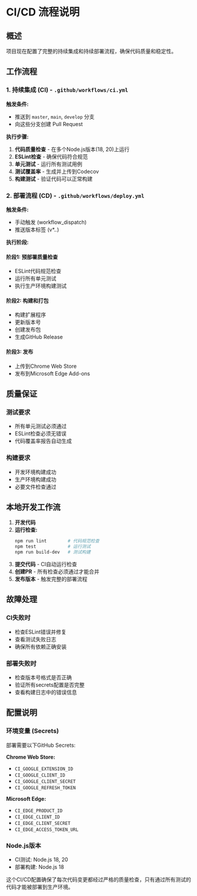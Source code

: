 # CI/CD 流程说明

## 概述

项目现在配置了完整的持续集成和持续部署流程，确保代码质量和稳定性。

## 工作流程

### 1. 持续集成 (CI) - `.github/workflows/ci.yml`

**触发条件:**
- 推送到 `master`, `main`, `develop` 分支
- 向这些分支创建 Pull Request

**执行步骤:**
1. **代码质量检查** - 在多个Node.js版本(18, 20)上运行
2. **ESLint检查** - 确保代码符合规范
3. **单元测试** - 运行所有测试用例
4. **测试覆盖率** - 生成并上传到Codecov
5. **构建测试** - 验证代码可以正常构建

### 2. 部署流程 (CD) - `.github/workflows/deploy.yml`

**触发条件:**
- 手动触发 (workflow_dispatch)
- 推送版本标签 (v*.*.*)

**执行阶段:**

#### 阶段1: 预部署质量检查
- ESLint代码规范检查
- 运行所有单元测试
- 执行生产环境构建测试

#### 阶段2: 构建和打包
- 构建扩展程序
- 更新版本号
- 创建发布包
- 生成GitHub Release

#### 阶段3: 发布
- 上传到Chrome Web Store
- 发布到Microsoft Edge Add-ons

## 质量保证

### 测试要求
- 所有单元测试必须通过
- ESLint检查必须无错误
- 代码覆盖率报告自动生成

### 构建要求
- 开发环境构建成功
- 生产环境构建成功
- 必要文件检查通过

## 本地开发工作流

1. **开发代码**
2. **运行检查:**
   ```bash
   npm run lint        # 代码规范检查
   npm test            # 运行测试
   npm run build-dev   # 测试构建
   ```
3. **提交代码** - CI自动运行检查
4. **创建PR** - 所有检查必须通过才能合并
5. **发布版本** - 触发完整的部署流程

## 故障处理

### CI失败时
- 检查ESLint错误并修复
- 查看测试失败日志
- 确保所有依赖正确安装

### 部署失败时
- 检查版本号格式是否正确
- 验证所有secrets配置是否完整
- 查看构建日志中的错误信息

## 配置说明

### 环境变量 (Secrets)
部署需要以下GitHub Secrets:

**Chrome Web Store:**
- `CI_GOOGLE_EXTENSION_ID`
- `CI_GOOGLE_CLIENT_ID`
- `CI_GOOGLE_CLIENT_SECRET`
- `CI_GOOGLE_REFRESH_TOKEN`

**Microsoft Edge:**
- `CI_EDGE_PRODUCT_ID`
- `CI_EDGE_CLIENT_ID`
- `CI_EDGE_CLIENT_SECRET`
- `CI_EDGE_ACCESS_TOKEN_URL`

### Node.js版本
- CI测试: Node.js 18, 20
- 部署构建: Node.js 18

这个CI/CD配置确保了每次代码变更都经过严格的质量检查，只有通过所有测试的代码才能被部署到生产环境。